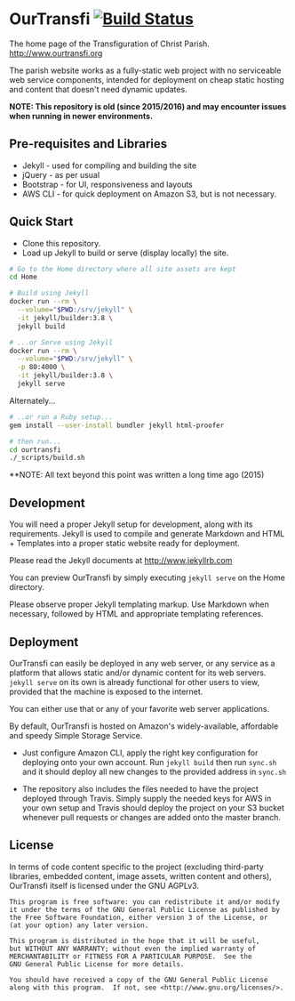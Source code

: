 # OurTransfi [![Build Status](https://travis-ci.org/jerieljan/ourtransfi.svg?branch=master)](https://travis-ci.org/jerieljan/ourtransfi)

The home page of the Transfiguration of Christ Parish.
http://www.ourtransfi.org

The parish website works as a fully-static web project with no
serviceable web service components, intended for deployment on
cheap static hosting and content that doesn't need dynamic updates.

**NOTE: This repository is old (since 2015/2016) and may encounter issues
when running in newer environments.**

## Pre-requisites and Libraries

- Jekyll - used for compiling and building the site
- jQuery - as per usual
- Bootstrap - for UI, responsiveness and layouts
- AWS CLI - for quick deployment on Amazon S3, but is not necessary.

## Quick Start

- Clone this repository.
- Load up Jekyll to build or serve (display locally) the site.

```bash
# Go to the Home directory where all site assets are kept
cd Home

# Build using Jekyll
docker run --rm \
  --volume="$PWD:/srv/jekyll" \
  -it jekyll/builder:3.8 \
  jekyll build

# ...or Serve using Jekyll
docker run --rm \
  --volume="$PWD:/srv/jekyll" \
  -p 80:4000 \
  -it jekyll/builder:3.8 \
  jekyll serve
```

Alternately...

```bash
# ..or run a Ruby setup...
gem install --user-install bundler jekyll html-proofer

# then run...
cd ourtransfi
./_scripts/build.sh
```

**NOTE: All text beyond this point was written a long time ago (2015)

## Development

You will need a proper Jekyll setup for development, along with its requirements.
Jekyll is used to compile and generate Markdown and HTML + Templates into a proper static
website ready for deployment.

Please read the Jekyll documents at http://www.jekyllrb.com 

You can preview OurTransfi by simply executing `jekyll serve` on the Home directory.

Please observe proper Jekyll templating markup. Use Markdown when necessary, followed by HTML 
and appropriate templating references.

## Deployment

OurTransfi can easily be deployed in any web server, or any service as a platform that allows
static and/or dynamic content for its web servers. `jekyll serve` on its own is already functional for other users to view, provided that the machine is exposed to the internet.

You can either use that or any of your favorite web server applications.

By default, OurTransfi is hosted on Amazon's widely-available, affordable and speedy 
Simple Storage Service.

- Just configure Amazon CLI, apply the right key configuration for deploying onto your own account.
Run `jekyll build` then run `sync.sh` and it should deploy all new changes to the provided address 
in `sync.sh`

- The repository also includes the files needed to have the project deployed through Travis. Simply supply the needed keys for
AWS in your own setup and Travis should deploy the project on your S3 bucket whenever pull requests or changes are added onto
the master branch.

## License 

In terms of code content specific to the project 
(excluding third-party libraries, embedded content, image assets, written content and others), 
OurTransfi itself is licensed under the GNU AGPLv3.
 
    This program is free software: you can redistribute it and/or modify
    it under the terms of the GNU General Public License as published by
    the Free Software Foundation, either version 3 of the License, or
    (at your option) any later version.

    This program is distributed in the hope that it will be useful,
    but WITHOUT ANY WARRANTY; without even the implied warranty of
    MERCHANTABILITY or FITNESS FOR A PARTICULAR PURPOSE.  See the
    GNU General Public License for more details.

    You should have received a copy of the GNU General Public License
    along with this program.  If not, see <http://www.gnu.org/licenses/>.
